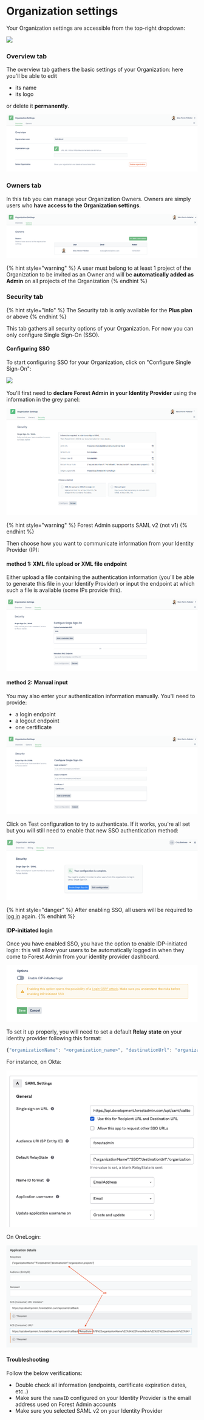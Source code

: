 # Organization settings

Your Organization settings are accessible from the top-right dropdown:

![](<../../.gitbook/assets/Capture d’écran 2021-10-13 à 11.11.27.png>)

### Overview tab

The overview tab gathers the basic settings of your Organization: here you'll be able to edit

* its name
* its logo

or delete it **permanently**.

![](<../../.gitbook/assets/image (92).png>)

### Owners tab

In this tab you can manage your Organization Owners. Owners are simply users who **have access to the Organization settings**.

![](<../../.gitbook/assets/image (117).png>)

{% hint style="warning" %}
A user must belong to at least 1 project of the Organization to be invited as an Owner and will be **automatically added as Admin** on all projects of the Organization
{% endhint %}

### Security tab

{% hint style="info" %}
The Security tab is only available for the **Plus plan** or above
{% endhint %}

This tab gathers all security options of your Organization. For now you can only configure Single Sign-On (SSO).

#### Configuring SSO

To start configuring SSO for your Organization, click on "Configure Single Sign-On":

![](<../../.gitbook/assets/Capture d’écran 2021-10-13 à 11.42.24.png>)

You'll first need to **declare Forest Admin in your Identity Provider** using the information in the grey panel:

![](<../../.gitbook/assets/image (620).png>)

{% hint style="warning" %}
Forest Admin supports SAML v2 (not v1)
{% endhint %}

Then choose how you want to communicate information from your Identity Provider (IP):

#### method 1: XML file upload or XML file endpoint

Either upload a file containing the authentication information (you'll be able to generate this file in your Identify Provider) or input the endpoint at which such a file is available (some IPs provide this).

![](<../../.gitbook/assets/image (59).png>)

#### method 2: Manual input

You may also enter your authentication information manually. You'll need to provide:

* a login endpoint
* a logout endpoint
* one certificate

![](<../../.gitbook/assets/image (595).png>)

Click on Test configuration to try to authenticate. If it works, you're all set but you will still need to enable that new SSO authentication method:

![](<../../.gitbook/assets/image (289).png>)

{% hint style="danger" %}
After enabling SSO, all users will be required to [log in](./#how-to-log-in-using-single-sign-on-sso) again.
{% endhint %}

#### IDP-initiated login

Once you have enabled SSO, you have the option to enable IDP-initiated login: this will allow your users to be automatically logged in when they come to Forest Admin from your identity provider dashboard.

![](<../../.gitbook/assets/image (318).png>)

To set it up properly, you will need to set a default **Relay state** on your identity provider following this format:

```javascript
{"organizationName": "<organization_name>", "destinationUrl": "organization.projects"}
```

For instance, on Okta:

![](<../../.gitbook/assets/image (227).png>)

On OneLogin:

![](<../../.gitbook/assets/image (610).png>)

#### Troubleshooting

Follow the below verifications:

* Double check all information (endpoints, certificate expiration dates, etc..)
* Make sure the `nameID` configured on your Identity Provider is the email address used on Forest Admin accounts
* Make sure you selected SAML v2 on your Identity Provider
